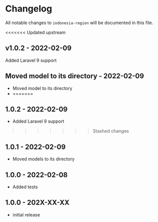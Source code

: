 # Changelog

All notable changes to `indonesia-region` will be documented in this file.

<<<<<<< Updated upstream

## v1.0.2 - 2022-02-09

Added Laravel 9 support

## Moved model to its directory - 2022-02-09

- Moved model to its directory
- =======

## 1.0.2 - 2022-02-09

- Added Laravel 9 support

> > > > > > > Stashed changes

## 1.0.1 - 2022-02-09

- Moved models to its directory

## 1.0.0 - 2022-02-08

- Added tests

## 1.0.0 - 202X-XX-XX

- initial release
